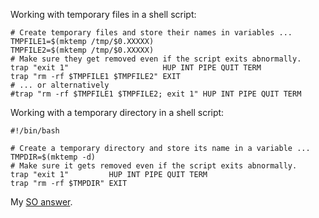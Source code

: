Working with temporary files in a shell script:

    # Create temporary files and store their names in variables ...
    TMPFILE1=$(mktemp /tmp/$0.XXXXX)
    TMPFILE2=$(mktemp /tmp/$0.XXXXX)
    # Make sure they get removed even if the script exits abnormally.
    trap "exit 1"                     HUP INT PIPE QUIT TERM
    trap "rm -rf $TMPFILE1 $TMPFILE2" EXIT
    # ... or alternatively
    #trap "rm -rf $TMPFILE1 $TMPFILE2; exit 1" HUP INT PIPE QUIT TERM

Working with a temporary directory in a shell script:

```
#!/bin/bash

# Create a temporary directory and store its name in a variable ...
TMPDIR=$(mktemp -d)
# Make sure it gets removed even if the script exits abnormally.
trap "exit 1"         HUP INT PIPE QUIT TERM
trap "rm -rf $TMPDIR" EXIT
```

My [SO answer](https://stackoverflow.com/a/53063602).
